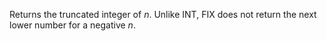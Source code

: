 Returns the truncated integer of <i>n</i>.  Unlike INT, FIX does not return the next lower number for a negative <i>n</i>.